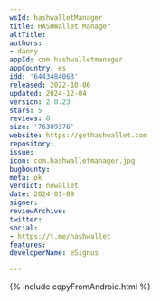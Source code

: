 ```yaml
---
wsId: hashwalletManager
title: HASHWallet Manager
altTitle: 
authors:
- danny
appId: com.hashwalletmanager
appCountry: es
idd: '6443484063'
released: 2022-10-06
updated: 2024-12-04
version: 2.0.23
stars: 5
reviews: 8
size: '76389376'
website: https://gethashwallet.com
repository: 
issue: 
icon: com.hashwalletmanager.jpg
bugbounty: 
meta: ok
verdict: nowallet
date: 2024-01-09
signer: 
reviewArchive: 
twitter: 
social:
- https://t.me/hashwallet
features: 
developerName: eSignus

---
```


{% include copyFromAndroid.html %}
